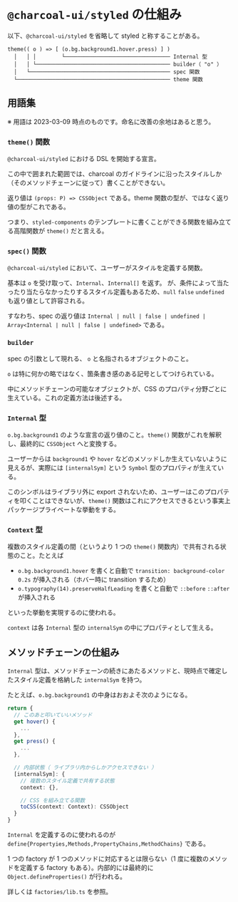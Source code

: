 # `@charcoal-ui/styled` の仕組み

以下、`@charcoal-ui/styled` を省略して styled と称することがある。

```
theme(( o ) => [ (o.bg.background1.hover.press) ] )
  │   │ │        └───────────────────────────────── Internal 型
  │   │ └────────────────────────────────────────── builder（ "o" ）
  │   └──────────────────────────────────────────── spec 関数
  └──────────────────────────────────────────────── theme 関数
```

## 用語集

※ 用語は 2023-03-09 時点のものです。命名に改善の余地はあると思う。

### `theme()` 関数

`@charcoal-ui/styled` における DSL を開始する宣言。

この中で囲まれた範囲では、charcoal のガイドラインに沿ったスタイルしか（そのメソッドチェーンに従って）書くことができない。

返り値は `(props: P) => CSSObject` である。theme 関数の型が、ではなく返り値の型がこれである。

つまり、`styled-components` のテンプレートに書くことができる関数を組み立てる高階関数が `theme()` だと言える。

### `spec()` 関数

`@charcoal-ui/styled` において、ユーザーがスタイルを定義する関数。

基本は `o` を受け取って、`Internal`、`Internal[]` を返す。
が、条件によって当たったり当たらなかったりするスタイル定義もあるため、`null` `false` `undefined` も返り値として許容される。

すなわち、spec の返り値は `Internal | null | false | undefined | Array<Internal | null | false | undefined>` である。

### `builder`

spec の引数として現れる、 `o` と名指されるオブジェクトのこと。

`o` は特に何かの略ではなく、箇条書き感のある記号としてつけられている。

中にメソッドチェーンの可能なオブジェクトが、CSS のプロパティ分野ごとに生えている。これの定義方法は後述する。

### `Internal` 型

`o.bg.background1` のような宣言の返り値のこと。`theme()` 関数がこれを解釈し、最終的に `CSSObject` へと変換する。

ユーザーからは `background1` や `hover` などのメソッドしか生えていないように見えるが、実際には `[internalSym]` という `Symbol` 型のプロパティが生えている。

このシンボルはライブラリ外に export されないため、ユーザーはこのプロパティを叩くことはできないが、`theme()` 関数はこれにアクセスできるという事実上パッケージプライベートな挙動をする。

### `Context` 型

複数のスタイル定義の間（というより 1 つの `theme()` 関数内）で共有される状態のこと。たとえば

- `o.bg.background1.hover` を書くと自動で `transition: background-color 0.2s` が挿入される（ホバー時に transition するため）
- `o.typography(14).preserveHalfLeading` を書くと自動で `::before` `::after` が挿入される

といった挙動を実現するのに使われる。

`context` は各 `Internal` 型の `internalSym` の中にプロパティとして生える。

## メソッドチェーンの仕組み

`Internal` 型は、メソッドチェーンの続きにあたるメソッドと、現時点で確定したスタイル定義を格納した `internalSym` を持つ。

たとえば、`o.bg.background1` の中身はおおよそ次のようになる。

```ts
return {
  // このあと叩いていいメソッド
  get hover() {
    ...
  },
  get press() {
    ...
  },

  // 内部状態（ ライブラリ内からしかアクセスできない ）
  [internalSym]: {
    // 複数のスタイル定義で共有する状態
    context: {},

    // CSS を組み立てる関数
    toCSS(context: Context): CSSObject
  }
}
```

`Internal` を定義するのに使われるのが `define{Propertyies,Methods,PropertyChains,MethodChains}` である。

1 つの factory が 1 つのメソッドに対応するとは限らない（1 度に複数のメソッドを定義する factory もある）。内部的には最終的に `Object.defineProperties()` が行われる。

詳しくは `factories/lib.ts` を参照。
